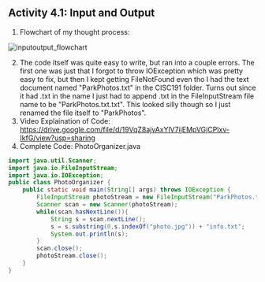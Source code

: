 ## Activity 4.1: Input and Output
1. Flowchart of my thought process:

![inputoutput_flowchart](https://github.com/user-attachments/assets/dc8a97f7-04d4-494e-b04b-35b7effe7004)

2. The code itself was quite easy to write, but ran into a couple errors. The first one was just that I forgot to throw IOException which was pretty easy to fix, but then I kept getting FileNotFound even tho I had the text document named "ParkPhotos.txt" in the CISC191 folder. Turns out since it had .txt in the name I just had to append .txt in the FileInputStream file name to be "ParkPhotos.txt.txt". This looked silly though so I just renamed the file itself to "ParkPhotos".
3. Video Explaination of Code:
https://drive.google.com/file/d/19VqZ8ajvAxYlV7ijEMpVGjCPIxv-IkfG/view?usp=sharing
4. Complete Code:
PhotoOrganizer.java
```java
import java.util.Scanner;
import java.io.FileInputStream;
import java.io.IOException;
public class PhotoOrganizer {
    public static void main(String[] args) throws IOException {
        FileInputStream photoStream = new FileInputStream("ParkPhotos.txt");
        Scanner scan = new Scanner(photoStream);
        while(scan.hasNextLine()){
            String s = scan.nextLine();
            s = s.substring(0,s.indexOf("photo.jpg")) + "info.txt";
            System.out.println(s);
        }
        scan.close();
        photoStream.close();
    }
}
```
